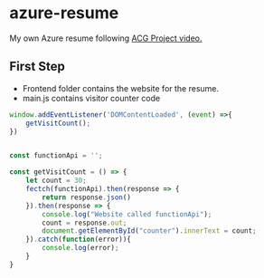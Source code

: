 # azure-resume
My own Azure resume following [ACG Project video.](https://youtu.be/ieYrBWmkfno)

## First Step
- Frontend folder contains the website for the resume.
- main.js contains visitor counter code

```js
window.addEventListener('DOMContentLoaded', (event) =>{
    getVisitCount();
})


const functionApi = '';

const getVisitCount = () => {
    let count = 30;
    fectch(functionApi).then(response => {
        return response.json()  
    }).then(response => {
        console.log("Website called functionApi");
        count = response.out;
        document.getElementById("counter").innerText = count;
    }).catch(function(error)){
        console.log(error);
    }
}
```
